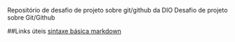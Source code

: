 Repositório de desafio de projeto sobre git/github da DIO
Desafio de projeto sobre Git/Github

##Links úteis
[sintaxe básica markdown](https://www.markdownguide.org/)
